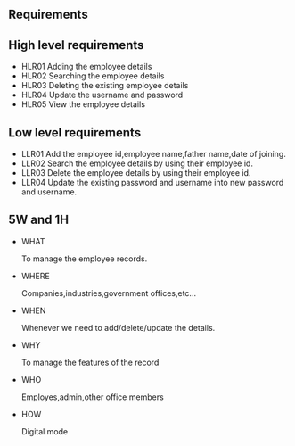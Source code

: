  ## Requirements


  ## High level requirements

  
   * HLR01             Adding the employee details
   * HLR02             Searching the employee details
   * HLR03             Deleting the  existing employee details
   * HLR04             Update the username and password
   * HLR05             View the employee details
  ## Low level requirements

   * LLR01              Add the employee  id,employee   name,father name,date of joining. 
   * LLR02             Search the employee   details by using their employee   id.
   * LLR03             Delete the employee   details by using their employee   id.
   * LLR04              Update the existing password and username into new password and username.


  ## 5W and 1H

   * WHAT 
       
       To manage the employee records.
   
   * WHERE 
      
      Companies,industries,government offices,etc...
  
   * WHEN 
   
       Whenever we need to add/delete/update the details.
  
  * WHY 
      
      To manage the features of the record
   
   
   * WHO 
      
      Employes,admin,other office members
   
   * HOW 
     
     Digital mode
